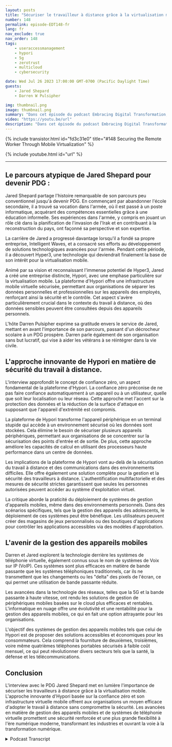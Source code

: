 ```yaml
---
layout: posts
title: "Sécuriser le travailleur à distance grâce à la virtualisation mobile."
number: 148
permalink: episode-EDT148-fr
lang: fr
nav_exclude: true
nav_order: 148
tags:
    - useraccessmanagement
    - hypori
    - 5g
    - zerotrust
    - multicloud
    - cybersecurity

date: Wed Jul 26 2023 17:00:00 GMT-0700 (Pacific Daylight Time)
guests:
    - Jared Shepard
    - Darren W Pulsipher

img: thumbnail.png
image: thumbnail.png
summary: "Dans cet épisode du podcast Embracing Digital Transformation, l'animateur Darren Pulsipher engage une conversation enrichissante avec l'invité spécial Jared Shepard, PDG de Hypori. L'interview porte sur le sujet crucial de la sécurisation des travailleurs à distance grâce à la virtualisation mobile. Le parcours unique de Jared Shepard, qui est passé d'un décrocheur scolaire à PDG, ajoute une dimension inspirante à la discussion."
video: "https://youtu.be/url"
description: "Dans cet épisode du podcast Embracing Digital Transformation, l'animateur Darren Pulsipher engage une conversation enrichissante avec l'invité spécial Jared Shepard, PDG de Hypori. L'interview porte sur le sujet crucial de la sécurisation des travailleurs à distance grâce à la virtualisation mobile. Le parcours unique de Jared Shepard, qui est passé d'un décrocheur scolaire à PDG, ajoute une dimension inspirante à la discussion."
---
```


<div>
{% include transistor.html id="fd3c31e0" title="#148 Securing the Remote Worker Through Mobile Virtualization" %}

{% include youtube.html id="url" %}
</div>

---

## Le parcours atypique de Jared Shepard pour devenir PDG :

Jared Shepard partage l'histoire remarquable de son parcours peu conventionnel jusqu'à devenir PDG. En commençant par abandonner l'école secondaire, il a trouvé sa vocation dans l'armée, où il est passé à un poste informatique, acquérant des compétences essentielles grâce à une éducation informelle. Ses expériences dans l'armée, y compris en jouant un rôle clé dans la planification de l'invasion de l'Irak et en contribuant à la reconstruction du pays, ont façonné sa perspective et son expertise.

La carrière de Jared a progressé davantage lorsqu'il a fondé sa propre entreprise, Intelligent Waves, et a consacré ses efforts au développement de solutions technologiques avancées pour l'armée. Pendant cette période, il a découvert Hyper3, une technologie qui deviendrait finalement la base de son intérêt pour la virtualisation mobile.

Animé par sa vision et reconnaissant l'immense potentiel de Hyper3, Jared a créé une entreprise distincte, Hypori, avec une emphase particulière sur la virtualisation mobile. La plateforme d'Hypori offre une infrastructure mobile virtuelle sécurisée, permettant aux organisations de séparer les données personnelles et professionnelles sur les appareils des employés, renforçant ainsi la sécurité et le contrôle. Cet aspect s'avère particulièrement crucial dans le contexte du travail à distance, où des données sensibles peuvent être consultées depuis des appareils personnels.

L'hôte Darren Pulsipher exprime sa gratitude envers le service de Jared, mettant en avant l'importance de son parcours, passant d'un décrocheur scolaire à un PDG prospère. Darren parle également de son organisation sans but lucratif, qui vise à aider les vétérans à se réintégrer dans la vie civile.

## L'approche innovante de Hypori en matière de sécurité du travail à distance.

L'interview approfondit le concept de confiance zéro, un aspect fondamental de la plateforme d'Hypori. La confiance zéro préconise de ne pas faire confiance automatiquement à un appareil ou à un utilisateur, quelle que soit leur localisation ou leur réseau. Cette approche met l'accent sur la protection des données et la réduction de la surface d'attaque en supposant que l'appareil d'extrémité est compromis.

La plateforme de Hypori transforme l'appareil périphérique en un terminal stupide qui accède à un environnement sécurisé où les données sont stockées. Cela élimine le besoin de sécuriser plusieurs appareils périphériques, permettant aux organisations de se concentrer sur la sécurisation des points d'entrée et de sortie. De plus, cette approche améliore les capacités de calcul en utilisant des processeurs haute performance dans un centre de données.

Les implications de la plateforme de Hypori vont au-delà de la sécurisation du travail à distance et des communications dans des environnements difficiles. Elle offre également une solution complète pour la gestion et la sécurité des travailleurs à distance. L'authentification multifactorielle et des mesures de sécurité strictes garantissent que seules les personnes autorisées peuvent accéder au système d'exploitation virtuel.

La critique aborde la praticité du déploiement de systèmes de gestion d'appareils mobiles, même dans des environnements personnels. Dans des scénarios spécifiques, tels que la gestion des appareils des adolescents, le déploiement de ces systèmes peut être bénéfique. Les utilisateurs peuvent créer des magasins de jeux personnalisés ou des boutiques d'applications pour contrôler les applications accessibles via des modèles d'approbation.

## L'avenir de la gestion des appareils mobiles

Darren et Jared explorent la technologie derrière les systèmes de téléphonie virtuelle, également connus sous le nom de systèmes de Voix sur IP (VoIP). Ces systèmes sont plus efficaces en matière de bande passante que les systèmes téléphoniques traditionnels, car ils ne transmettent que les changements ou les "delta" des pixels de l'écran, ce qui permet une utilisation de bande passante réduite.

Les avancées dans la technologie des réseaux, telles que la 5G et la bande passante à haute vitesse, ont rendu les solutions de gestion de périphériques mobiles basées sur le cloud plus efficaces et rentables. L'informatique en nuage offre une évolutivité et une rentabilité pour la gestion des appareils mobiles, ce qui en fait une option attrayante pour les organisations.

L'objectif des systèmes de gestion des appareils mobiles tels que celui de Hypori est de proposer des solutions accessibles et économiques pour les consommateurs. Cela comprend la fourniture de deuxièmes, troisièmes, voire même quatrièmes téléphones portables sécurisés à faible coût mensuel, ce qui peut révolutionner divers secteurs tels que la santé, la défense et les télécommunications.

## Conclusion

L'interview avec le PDG Jared Shepard met en lumière l'importance de sécuriser les travailleurs à distance grâce à la virtualisation mobile. L'approche innovante d'Hypori basée sur la confiance zéro et son infrastructure virtuelle mobile offrent aux organisations un moyen efficace d'adopter le travail à distance sans compromettre la sécurité. Les avancées en matière de gestion des appareils mobiles et de systèmes de téléphonie virtuelle promettent une sécurité renforcée et une plus grande flexibilité à l'ère numérique moderne, transformant les industries et ouvrant la voie à la transformation numérique.



<details>
<summary> Podcast Transcript </summary>

<p></p>

</details>

